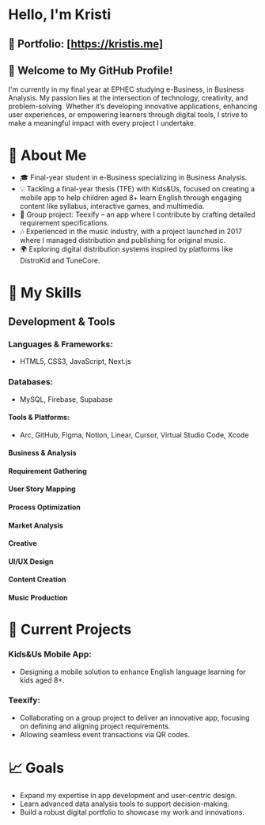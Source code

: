 # Hello, I'm Kristi
## 🌟 Portfolio: [https://kristis.me]

## 🌟 Welcome to My GitHub Profile!
I'm currently in my final year at EPHEC studying e-Business, in Business Analysis. My passion lies at the intersection of technology, creativity, and problem-solving. Whether it’s developing innovative applications, enhancing user experiences, or empowering learners through digital tools, I strive to make a meaningful impact with every project I undertake.

# 💼 About Me
- 🎓 Final-year student in e-Business specializing in Business Analysis.
- 💡 Tackling a final-year thesis (TFE) with Kids&Us, focused on creating a mobile app to help children aged 8+ learn English through engaging content like syllabus, interactive games, and multimedia.
- 🚀 Group project: Teexify – an app where I contribute by crafting detailed requirement specifications.
- 🎶 Experienced in the music industry, with a project launched in 2017 where I managed distribution and publishing for original music.
- 🌍 Exploring digital distribution systems inspired by platforms like DistroKid and TuneCore.
# 🔧 My Skills
## Development & Tools
### Languages & Frameworks:
- HTML5, CSS3, JavaScript, Next.js
### Databases:
- MySQL, Firebase, Supabase
#### Tools & Platforms:
- Arc, GitHub, Figma, Notion, Linear, Cursor, Virtual Studio Code, Xcode
#### Business & Analysis
#### Requirement Gathering
#### User Story Mapping
#### Process Optimization
#### Market Analysis
#### Creative
#### UI/UX Design
#### Content Creation
#### Music Production
# 🚀 Current Projects
### Kids&Us Mobile App:
- Designing a mobile solution to enhance English language learning for kids aged 8+.
### Teexify:
- Collaborating on a group project to deliver an innovative app, focusing on defining and aligning project requirements.
- Allowing seamless event transactions via QR codes.
# 📈 Goals
- Expand my expertise in app development and user-centric design.
- Learn advanced data analysis tools to support decision-making.
- Build a robust digital portfolio to showcase my work and innovations.

